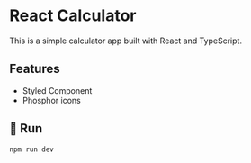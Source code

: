 # React Calculator 

This is a simple calculator app built with React and TypeScript.


## Features

- Styled Component 
- Phosphor icons

## 🚀 Run  
   
   ```sh
   npm run dev
   ```
